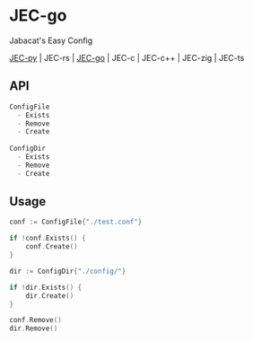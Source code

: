 # JEC-go
Jabacat's Easy Config

[JEC-py](https://github.com/JakeRoggenbuck/JEC-py) | JEC-rs | [JEC-go](https://github.com/JakeRoggenbuck/JEC-go) | JEC-c | JEC-c++ | JEC-zig | JEC-ts

## API
```py
ConfigFile
  - Exists
  - Remove
  - Create
  
ConfigDir
  - Exists
  - Remove
  - Create
```

## Usage
```go
conf := ConfigFile{"./test.conf"}

if !conf.Exists() {
	conf.Create()
}

dir := ConfigDir{"./config/"}

if !dir.Exists() {
	dir.Create()
}

conf.Remove()
dir.Remove()
```
